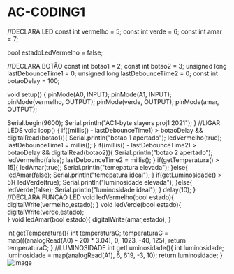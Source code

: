 # AC-CODING1
//DECLARA LED
const int vermelho = 5;
const int verde = 6;
const int amar = 7;

bool estadoLedVermelho = false;

 //DECLARA BOTÃO
const int botao1 = 2;
const int botao2 = 3;
unsigned long lastDebounceTime1 = 0;
unsigned long lastDebounceTime2 = 0;
const int botaoDelay = 100;

void setup()
{
  pinMode(A0, INPUT);
  pinMode(A1, INPUT);
  pinMode(vermelho, OUTPUT);
  pinMode(verde, OUTPUT);
  pinMode(amar, OUTPUT);
  
  Serial.begin(9600);
  Serial.println("AC1-byte slayers proj1 2021");
}
 //LIGAR LEDS
void loop()
{
  if((millis() - lastDebounceTime1) > botaoDelay && digitalRead(botao1)){
      Serial.println("botao 1 apertado");
    ledVermelho(true);
      lastDebounceTime1 = millis();
  }
  if((millis() - lastDebounceTime2) > botaoDelay && digitalRead(botao2)){
      Serial.println("botao 2 apertado");
    ledVermelho(false);
      lastDebounceTime2 = millis();
  }
  if(getTemperatura() > 15){
    ledAmar(true);
    Serial.println("temepatura elevada");
  }else{
      ledAmar(false);
    Serial.println("temepatura ideal");
  }
      if(getLuminosidade() > 5){
    ledVerde(true);
    Serial.println("luminosidade elevada");
  }else{
      ledVerde(false);
    Serial.println("luminosidade ideal");
  }
  delay(10);
}
 //DECLARA FUNÇÃO LED
void ledVermelho(bool estado){
 digitalWrite(vermelho,estado);
}
void ledVerde(bool estado){
 digitalWrite(verde,estado);  
}
void ledAmar(bool estado){
    digitalWrite(amar,estado);
}

int getTemperatura(){
      int temperaturaC;
    temperaturaC = map(((analogRead(A0) - 20) * 3.04), 0, 1023, -40, 125);
      return temperaturaC;
} 
 //LUMINOSIDADE
int getLuminosidade(){
      int luminosidade;
    luminosidade = map(analogRead(A1), 6, 619, -3, 10);
      return luminosidade;
}
![image](https://user-images.githubusercontent.com/78906921/113325488-e4987300-92ee-11eb-980f-ad2a9299a610.png)
